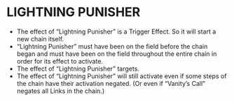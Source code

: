 
# LIGHTNING PUNISHER

*   The effect of “Lightning Punisher” is a Trigger Effect. So it will start a new chain itself.
*   “Lightning Punisher” must have been on the field before the chain began and must have been on the field throughout the entire chain in order for its effect to activate.
*   The effect of “Lightning Punisher” targets.
*   The effect of “Lightning Punisher” will still activate even if some steps of the chain have their activation negated. (Or even if “Vanity’s Call” negates all Links in the chain.)

  